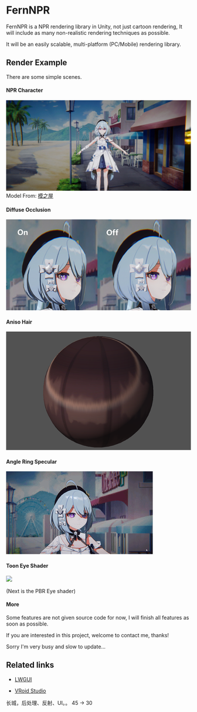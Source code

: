 # FernNPR
FernNPR is a NPR rendering library in Unity, not just cartoon rendering, It will include as many non-realistic rendering techniques as possible.

It will be an easily scalable, multi-platform (PC/Mobile) rendering library.

## Render Example
There are some simple scenes.

#### NPR Character

![](DocAssets/11-22.jpg)
Model From: [模之屋](https://www.aplaybox.com/details/model/S5d7KiigvyIb)

#### Diffuse Occlusion
![](DocAssets/Diffuse-Occlusion.png)

#### Aniso Hair
![](DocAssets/11-18-hair.png)

#### Angle Ring Specular
![](DocAssets/angleringspecular.gif)

#### Toon Eye Shader
![](DocAssets/eyeexample.gif)

(Next is the PBR Eye shader)

#### More
Some features are not given source code for now, I will finish all features as soon as possible.

If you are interested in this project, welcome to contact me, thanks!

Sorry I'm very busy and slow to update...

## Related links

- [LWGUI](https://github.com/JasonMa0012/LWGUI)

- [VRoid Studio](https://vroid.com/en)

长城，后处理、反射、UI。。 45 -> 30
